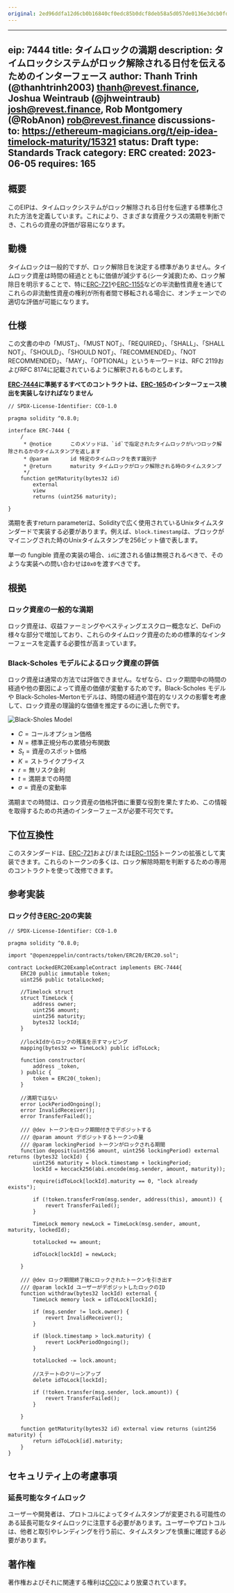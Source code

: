 ```yaml
---
original: 2ed96ddfa12d6cb0b16840cf0edc85b0dcf8deb58a5d057de0136e3dcb0fd7d5
---
```


---
eip: 7444
title: タイムロックの満期
description: タイムロックシステムがロック解除される日付を伝えるためのインターフェース
author: Thanh Trinh (@thanhtrinh2003) <thanh@revest.finance>, Joshua Weintraub (@jhweintraub) <josh@revest.finance>, Rob Montgomery (@RobAnon) <rob@revest.finance>
discussions-to: https://ethereum-magicians.org/t/eip-idea-timelock-maturity/15321
status: Draft
type: Standards Track
category: ERC
created: 2023-06-05
requires: 165
---

## 概要

このEIPは、タイムロックシステムがロック解除される日付を伝達する標準化された方法を定義しています。これにより、さまざまな資産クラスの満期を判断でき、これらの資産の評価が容易になります。

## 動機

タイムロックは一般的ですが、ロック解除日を決定する標準がありません。タイムロック資産は時間の経過とともに価値が減少する(シータ減衰)ため、ロック解除日を明示することで、特に[ERC-721](./eip-721.md)や[ERC-1155](./eip-1155.md)などの半流動性資産を通じてこれらの非流動性資産の権利が所有者間で移転される場合に、オンチェーンでの適切な評価が可能になります。

## 仕様

この文書の中の「MUST」、「MUST NOT」、「REQUIRED」、「SHALL」、「SHALL NOT」、「SHOULD」、「SHOULD NOT」、「RECOMMENDED」、「NOT RECOMMENDED」、「MAY」、「OPTIONAL」というキーワードは、RFC 2119およびRFC 8174に記載されているように解釈されるものとします。

**[ERC-7444](./eip-7444.md)に準拠するすべてのコントラクトは、[ERC-165](./eip-165.md)のインターフェース検出を実装しなければなりません**

```solidity
// SPDX-License-Identifier: CC0-1.0

pragma solidity ^0.8.0;

interface ERC-7444 {
    /
     * @notice      このメソッドは、`id`で指定されたタイムロックがいつロック解除されるかのタイムスタンプを返します
     * @param       id 特定のタイムロックを表す識別子
     * @return      maturity タイムロックがロック解除される時のタイムスタンプ
     */
    function getMaturity(bytes32 id)
        external
        view
        returns (uint256 maturity);

}
```

満期を表すreturn parameterは、Solidityで広く使用されているUnixタイムスタンダードで実装する必要があります。例えば、`block.timestamp`は、ブロックがマイニングされた時のUnixタイムスタンプを256ビット値で表します。

単一の fungible 資産の実装の場合、`id`に渡される値は無視されるべきで、そのような実装への問い合わせは`0x0`を渡すべきです。

## 根拠

### ロック資産の一般的な満期

ロック資産は、収益ファーミングやベスティングエスクロー概念など、DeFiの様々な部分で増加しており、これらのタイムロック資産のための標準的なインターフェースを定義する必要性が高まっています。

### Black-Scholes モデルによるロック資産の評価

ロック資産は通常の方法では評価できません。なぜなら、ロック期間中の時間の経過や他の要因によって資産の価値が変動するためです。Black-Scholes モデルや Black-Scholes-Mertonモデルは、時間の経過や潜在的なリスクの影響を考慮して、ロック資産の理論的な価値を推定するのに適した例です。

![Black-Sholes Model](../assets/eip-7444/equation.png)

- $C=\text{コールオプション価格}$
- $N=\text{標準正規分布の累積分布関数}$
- $S_t=\text{資産のスポット価格}$
- $K=\text{ストライクプライス}$
- $r=\text{無リスク金利}$
- $t=\text{満期までの時間}$
- $\sigma=\text{資産の変動率}$

満期までの時間は、ロック資産の価格評価に重要な役割を果たすため、この情報を取得するための共通のインターフェースが必要不可欠です。

## 下位互換性

このスタンダードは、[ERC-721](./eip-721.md)および/または[ERC-1155](./eip-1155.md)トークンの拡張として実装できます。これらのトークンの多くは、ロック解除時期を判断するための専用のコントラクトを使って改修できます。

## 参考実装

### ロック付き[ERC-20](./eip-20.md)の実装

```solidity
// SPDX-License-Identifier: CC0-1.0

pragma solidity ^0.8.0;

import "@openzeppelin/contracts/token/ERC20/ERC20.sol";

contract LockedERC20ExampleContract implements ERC-7444{
    ERC20 public immutable token;
    uint256 public totalLocked;

    //Timelock struct
    struct TimeLock {
        address owner;
        uint256 amount;
        uint256 maturity;
        bytes32 lockId;
    }

    //lockIdからロックの残高を示すマッピング
    mapping(bytes32 => TimeLock) public idToLock;    

    function constructor(
        address _token,
    ) public {
        token = ERC20(_token);
    }

    //満期ではない
    error LockPeriodOngoing();
    error InvalidReceiver();
    error TransferFailed();

    /// @dev トークンをロック期間付きでデポジットする
    /// @param amount デポジットするトークンの量
    /// @param lockingPeriod トークンがロックされる期間
    function deposit(uint256 amount, uint256 lockingPeriod) external returns (bytes32 lockId) {
        uint256 maturity = block.timestamp + lockingPeriod;
        lockId = keccack256(abi.encode(msg.sender, amount, maturity));

        require(idToLock[lockId].maturity == 0, "lock already exists");

        if (!token.transferFrom(msg.sender, address(this), amount)) {
            revert TransferFailed();
        }

        TimeLock memory newLock = TimeLock(msg.sender, amount, maturity, lockedId);

        totalLocked += amount;

        idToLock[lockId] = newLock;
        
    }

    /// @dev ロック期間終了後にロックされたトークンを引き出す
    /// @param lockId ユーザーがデポジットしたロックのID
    function withdraw(bytes32 lockId) external {
        TimeLock memory lock = idToLock[lockId];

        if (msg.sender != lock.owner) {
            revert InvalidReceiver();
        }

        if (block.timestamp > lock.maturity) {
            revert LockPeriodOngoing();
        }

        totalLocked -= lock.amount;

        //ステートのクリーンアップ
        delete idToLock[lockId];

        if (!token.transfer(msg.sender, lock.amount)) {
            revert TransferFailed();
        }

    }

    function getMaturity(bytes32 id) external view returns (uint256 maturity) {
        return idToLock[id].maturity;
    }
}

```

## セキュリティ上の考慮事項

### 延長可能なタイムロック

ユーザーや開発者は、プロトコルによってタイムスタンプが変更される可能性のある延長可能なタイムロックに注意する必要があります。ユーザーやプロトコルは、他者と取引やレンディングを行う前に、タイムスタンプを慎重に確認する必要があります。

## 著作権

著作権およびそれに関連する権利は[CC0](../LICENSE.md)により放棄されています。